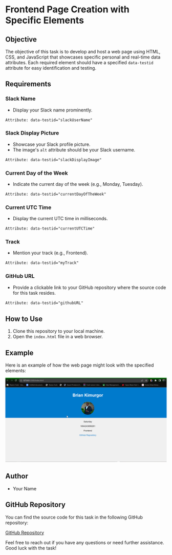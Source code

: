 # Frontend Page Creation with Specific Elements

## Objective

The objective of this task is to develop and host a web page using HTML, CSS, and JavaScript that
 showcases specific personal and real-time data attributes. Each required element should have a
 specified `data-testid` attribute for easy identification and testing.

## Requirements

### Slack Name

- Display your Slack name prominently.

```html
Attribute: data-testid="slackUserName"
```

### Slack Display Picture

- Showcase your Slack profile picture.
- The image's `alt` attribute should be your Slack username.

```html
Attribute: data-testid="slackDisplayImage"
```

### Current Day of the Week

- Indicate the current day of the week (e.g., Monday, Tuesday).

```html
Attribute: data-testid="currentDayOfTheWeek"
```

### Current UTC Time

- Display the current UTC time in milliseconds.

```html
Attribute: data-testid="currentUTCTime"
```

### Track

- Mention your track (e.g., Frontend).

```html
Attribute: data-testid="myTrack"
```

### GitHub URL

- Provide a clickable link to your GitHub repository where the source code for this task resides.

```html
Attribute: data-testid="githubURL"
```

## How to Use

1. Clone this repository to your local machine.
2. Open the `index.html` file in a web browser.

## Example

Here is an example of how the web page might look with the specified elements:

![front end](https://github.com/BrianKimurgor/zuri_front_end/blob/master/images/2023-09-09-10-15-23.png)

## Author

- Your Name

## GitHub Repository

You can find the source code for this task in the following GitHub repository:

[GitHub Repository](https://github.com/yourusername/your-repo)

Feel free to reach out if you have any questions or need further assistance. Good luck with the task!
